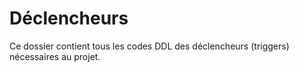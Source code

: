 # Déclencheurs

Ce dossier contient tous les codes DDL des déclencheurs (triggers) nécessaires au projet.